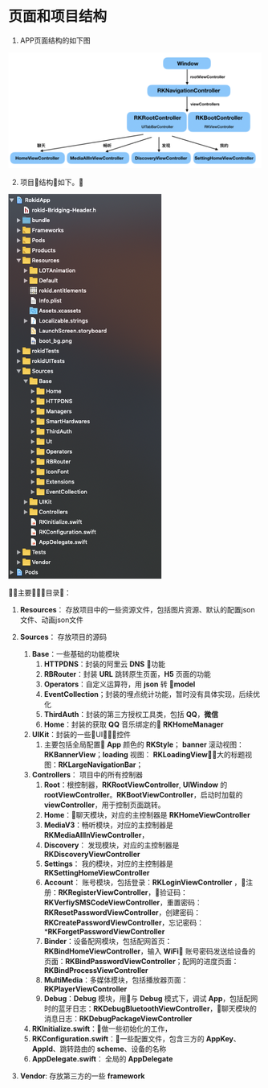 # 页面和项目结构

1. APP页面结构的如下图

![](media/app_hierarchy.png)

2. 项目结构如下。

![](media/project-hierarchy.png)

主要目录：
1. **Resources**： 存放项目中的一些资源文件，包括图片资源、默认的配置json文件、动画json文件
2. **Sources**： 存放项目的源码
	1. **Base**：一些基础的功能模块
        1. **HTTPDNS**：封装的阿里云 **DNS** 功能
        2. **RBRouter**：封装 **URL** 跳转原生页面，**H5** 页面的功能
        3. **Operators**：自定义运算符，用 **json** 转 **model**
        4. **EventCollection**；封装的埋点统计功能，暂时没有具体实现，后续优化
        5. **ThirdAuth**：封装的第三方授权工具类，包括 **QQ**，**微信**
        6. **Home**：封装的获取 **QQ** 音乐绑定的 **RKHomeManager**
	2. **UIKit**：封装的一些UI控件
        1. 主要包括全局配置 **App** 颜色的 **RKStyle**； **banner** 滚动视图： **RKBannerView**；**loading** 视图： **RKLoadingView**；大的标题视图：**RKLargeNavigationBar**；
	3. **Controllers**： 项目中的所有控制器
        1. **Root**：根控制器，**RKRootViewController**, **UIWindow** 的 **rootViewController**。**RKBootViewController**，启动时加载的 **viewController**，用于控制页面跳转。
        2. **Home**：聊天模块，对应的主控制器是 **RKHomeViewController**
        3. **MediaV3**：畅听模块，对应的主控制器是 **RKMediaAllInViewController**，
        4. **Discovery**：  发现模块，对应的主控制器是 **RKDiscoveryViewController**
        5. **Settings**： 我的模块，对应的主控制器是 **RKSettingHomeViewController**
        6. **Account**： 账号模块，包括登录：**RKLoginViewController** ，注册：**RKRegisterViewController**，验证码：**RKVerfiySMSCodeViewController**，重置密码：**RKResetPasswordViewController**，创建密码：**RKCreatePasswordViewController**，忘记密码：***RKForgetPasswordViewController**
        7. **Binder**：设备配网模块，包括配网首页：**RKBindHomeViewController**，输入 **WiFi** 账号密码发送给设备的页面：**RKBindPasswordViewController**；配网的进度页面：**RKBindProcessViewController**
        8. **MultiMedia**：多媒体模块，包括播放器页面：**RKPlayerViewController**
        9. **Debug**：**Debug** 模块，用与 **Debug** 模式下，调试 **App**，包括配网时的蓝牙日志：**RKDebugBluetoothViewController**，聊天模块的消息日志：**RKDebugPackageViewController**
	4. **RKInitialize.swift**：做一些初始化的工作，
	5. **RKConfiguration.swift**：一些配置文件，包含三方的 **AppKey**、**AppId**、跳转路由的 **scheme**、设备的名称
	6. **AppDelegate.swift**： 全局的 **AppDelegate**

3. **Vendor**: 存放第三方的一些 **framework**


